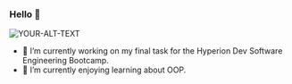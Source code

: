 ### Hello 👋


<picture>
 <source media="(prefers-color-scheme: dark)" srcset="https://encrypted-tbn0.gstatic.com/images?q=tbn:ANd9GcQW7eJl1ZAl4VNjiZ16Iopv-PZhY_2fpo5SmA&s">
 <source media="(prefers-color-scheme: light)" srcset="https://encrypted-tbn0.gstatic.com/images?q=tbn:ANd9GcQW7eJl1ZAl4VNjiZ16Iopv-PZhY_2fpo5SmA&s">
 <img alt="YOUR-ALT-TEXT" src="https://encrypted-tbn0.gstatic.com/images?q=tbn:ANd9GcQW7eJl1ZAl4VNjiZ16Iopv-PZhY_2fpo5SmA&s">
</picture>


- 🔭 I’m currently working on my final task for the Hyperion Dev Software Engineering Bootcamp.
- 🌱 I’m currently enjoying learning about OOP. 
